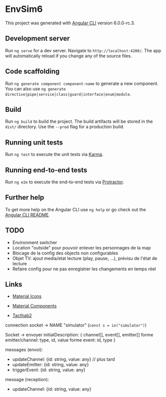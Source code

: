 # EnvSim6

This project was generated with [Angular CLI](https://github.com/angular/angular-cli) version 6.0.0-rc.3.

## Development server

Run `ng serve` for a dev server. Navigate to `http://localhost:4200/`. The app will automatically reload if you change any of the source files.

## Code scaffolding

Run `ng generate component component-name` to generate a new component. You can also use `ng generate directive|pipe|service|class|guard|interface|enum|module`.

## Build

Run `ng build` to build the project. The build artifacts will be stored in the `dist/` directory. Use the `--prod` flag for a production build.

## Running unit tests

Run `ng test` to execute the unit tests via [Karma](https://karma-runner.github.io).

## Running end-to-end tests

Run `ng e2e` to execute the end-to-end tests via [Protractor](http://www.protractortest.org/).

## Further help

To get more help on the Angular CLI use `ng help` or go check out the [Angular CLI README](https://github.com/angular/angular-cli/blob/master/README.md).

## TODO

* Environment switcher
* Location "outside" pour pouvoir enlever les personnages de la map
* Blocage de la config des objects non configurables
* Objet TV: ajout media/etat lecture (play, pause, ...), prévisu de l'état de lecture
* Refaire config pour ne pas enregistrer les changements en temps réel

## Links

* [Material Icons](https://material.io/icons/)
* [Material Components](https://material.angular.io/components/categories)

* [Tacthab2](https://github.com/AlexDmr/tacthab2)

connection socket -> NAME "simulator" (`const s = io("simulator")`)

Socket -> envoyer
initialDescription: {
  channel[], event[], emitter[]
  forme emitter/channel: type, id, value
  forme event: id, type
}

messages (envoi):
* updateChannel: {id: string, value: any} // plus tard
* updateEmitter: {id: string, value: any}
* triggerEvent: {id: string, value: any}

message (reception):
* updateChannel: {id: string, value: any}


